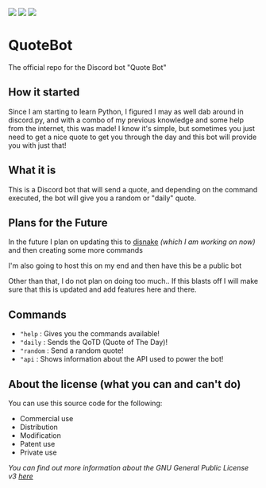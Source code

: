 <img src="https://img.shields.io/github/license/TheConwayy/QuoteBot?logo=Scala&style=flat-square"> <img src="https://img.shields.io/discord/905988385712255076?color=%237289DA&label=Discord&logo=Discord&logoColor=%23ffff&style=flat-square"> <img src="https://img.shields.io/github/last-commit/TheConwayy/QuoteBot?logo=Github&style=flat-square">

QuoteBot
========
The official repo for the Discord bot "Quote Bot"

## How it started

Since I am starting to learn Python, I figured I may as well dab around in discord.py, and with a combo of my previous knowledge and some help from the internet, this was made!
I know it's simple, but sometimes you just need to get a nice quote to get you through the day and this bot will provide you with just that!

## What it is

This is a Discord bot that will send a quote, and depending on the command executed, the bot will give you a random or "daily" quote.

## Plans for the Future

In the future I plan on updating this to [disnake](https://github.com/DisnakeDev/disnake) *(which I am working on now)* and then creating some more commands

I'm also going to host this on my end and then have this be a public bot

Other than that, I do not plan on doing too much.. If this blasts off I will make sure that this is updated and add features here and there.

## Commands

- `"help` : Gives you the commands available!
- `"daily` : Sends the QoTD (Quote of The Day)!
- `"random` : Send a random quote!
- `"api` : Shows information about the API used to power the bot!

## About the license (what you can and can't do)

You can use this source code for the following:
- Commercial use
- Distribution
- Modification
- Patent use
- Private use

*You can find out more information about the GNU General Public License v3 [here](https://choosealicense.com/licenses/gpl-3.0/)*
